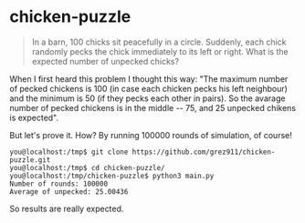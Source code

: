 # chicken-puzzle

> In a barn, 100 chicks sit peacefully in a circle. Suddenly, each chick randomly pecks the chick immediately to its left or right. What is the expected number of unpecked chicks?

When I first heard this problem I thought this way: "The maximum number of pecked chickens is 100 (in case each chicken pecks his left neighbour) and the minimum is 50 (if they pecks each other in pairs). So the avarage number of pecked chickens is in the middle -- 75, and 25 unpecked chikens is expected".

But let's prove it. How? By running 100000 rounds of simulation, of course!

```
you@localhost:/tmp$ git clone https://github.com/grez911/chicken-puzzle.git
you@localhost:/tmp$ cd chicken-puzzle/   
you@localhost:/tmp/chicken-puzzle$ python3 main.py 
Number of rounds: 100000
Average of unpecked: 25.00436
```

So results are really expected.
